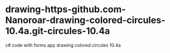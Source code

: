 # drawing-https-github.com-Nanoroar-drawing-colored-circules-10.4a.git-circules-10.4a
c# code with forms app drawing colored circules 10.4a
